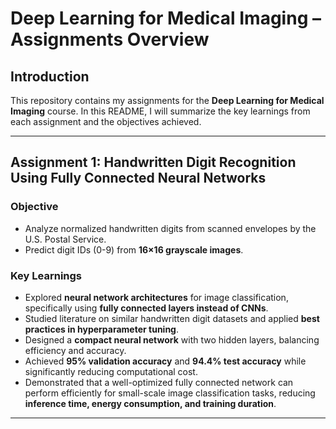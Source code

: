 # Deep Learning for Medical Imaging – Assignments Overview

## Introduction
This repository contains my assignments for the **Deep Learning for Medical Imaging** course. 
In this README, I will summarize the key learnings from each assignment and the objectives achieved.

---

## Assignment 1: Handwritten Digit Recognition Using Fully Connected Neural Networks

### **Objective**
- Analyze normalized handwritten digits from scanned envelopes by the U.S. Postal Service.
- Predict digit IDs (0-9) from **16×16 grayscale images**.

### **Key Learnings**
- Explored **neural network architectures** for image classification, specifically using **fully connected layers instead of CNNs**.
- Studied literature on similar handwritten digit datasets and applied **best practices in hyperparameter tuning**.
- Designed a **compact neural network** with two hidden layers, balancing efficiency and accuracy.
- Achieved **95% validation accuracy** and **94.4% test accuracy** while significantly reducing computational cost.
- Demonstrated that a well-optimized fully connected network can perform efficiently for small-scale image classification tasks, reducing **inference time, energy consumption, and training duration**.

---
